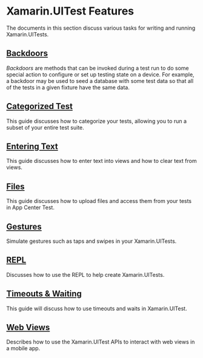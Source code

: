 # Xamarin.UITest Features

The documents in this section discuss various tasks for writing and running Xamarin.UITests.

## [Backdoors](backdoors.md)

_Backdoors_ are methods that can be invoked during a test run to do some special action to configure or set up testing state on a device. For example, a backdoor may be used to seed a database with some test data so that all of the tests in a given fixture have the same data.

## [Categorized Test](categorized-tests.md)

This guide discusses how to categorize your tests, allowing you to run a subset of your entire test suite.

## [Entering Text](entering-text.md)

This guide discusses how to enter text into views and how to clear text from views.

## [Files](files.md)

This guide discusses how to upload files and access them from your tests in App Center Test.

## [Gestures](gestures.md)

Simulate gestures such as taps and swipes in your Xamarin.UITests.

## [REPL](repl.md)

Discusses how to use the REPL to help create Xamarin.UITests.

## [Timeouts & Waiting](timeouts.md)

This guide will discuss how to use timeouts and waits in Xamarin.UITest.

## [Web Views](webviews.md)

Describes how to use the Xamarin.UITest APIs to interact with web views in a mobile app.
